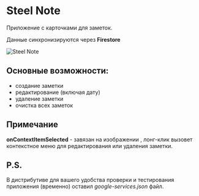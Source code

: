 # Steel Note

Приложение с карточками для заметок.

Данные синхронизируются через **Firestore**

![Steel Note](https://user-images.githubusercontent.com/51420252/165358404-58394d8c-5ae1-478c-9700-b5ebe674d758.gif)


## Основные возможности:
- создание заметки
- редактирование (включая дату)
- удаление заметки
- очистка всех заметок

## Примечание

**onContextItemSelected** - завязан на изображении , лонг-клик вызовет контекстное меню для редактирования или удаления заметки.

## P.S.

В дистрибутиве для вашего удобства проверки и тестирования приложения (временно) оставил _google-services.json_ файл.

